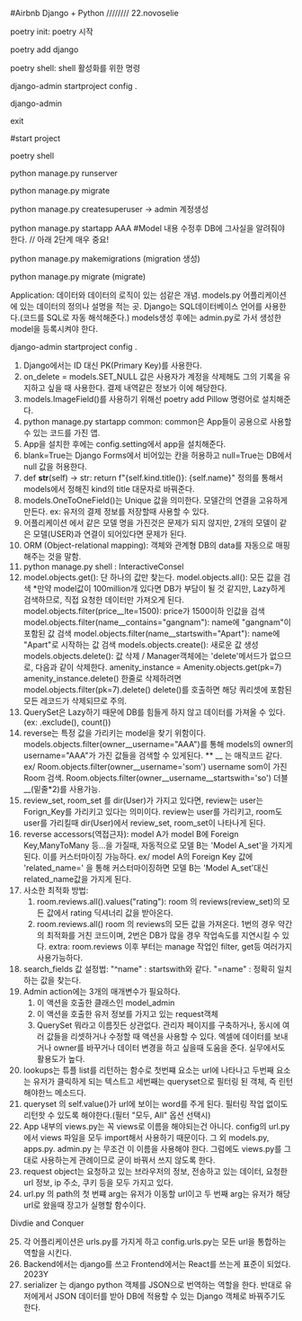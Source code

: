 #Airbnb Django + Python //////// 22.novoselie

poetry init: poetry 시작

poetry add django

poetry shell: shell 활성화를 위한 명령

django-admin startproject config .

django-admin

exit

#start project

poetry shell

python manage.py runserver

python manage.py migrate

python manage.py createsuperuser -> admin 계정생성

python manage.py startapp AAA #Model 내용 수정후 DB에 그사실을 알려줘야 한다. // 아래 2단계 매우 중요!

python manage.py makemigrations (migration 생성)

python manage.py migrate (migrate)

Application: 데이터와 데이터의 로직이 있는 섬같은 개념. models.py 어플리케이션에 있는 데이터의 정의나 
설명을 적는 곳. Django는 SQL데이터베이스 언어를 사용한다.(코드를 SQL로 자동 해석해준다.) models생성 
후에는 admin.py로 가서 생성한 model을 등록시켜야 한다.

django-admin startproject config .

1. Django에서는 ID 대신 PK(Primary Key)를 사용한다.
2. on_delete = models.SET_NULL 값은 사용자가 계정을 삭제해도 그의 기록을 유지하고 싶을 때 사용한다. 
    결제 내역같은 정보가 이에 해당한다.
3. models.ImageField()를 사용하기 위해선 poetry add Pillow 명령어로 설치해준다.
4. python manage.py startapp common: common은 App들이 공용으로 사용할 수 있는 코드를 가진 앱.
5. App을 설치한 후에는 config.setting에서 app을 설치해준다.
6. blank=True는 Django Forms에서 비어있는 칸을 허용하고
    null=True는 DB에서 null 값을 허용한다.
7. def __str__(self) -> str:
        return f"{self.kind.title()}: {self.name}" 
    정의를 통해서 models에서 정해진 kind의 title 대문자로 바꿔준다.
8. models.OneToOneField()는 Unique 값을 의미한다. 모델간의 연결을 고유하게 만든다.
   ex: 유저의 결제 정보를 저장할때 사용할 수 있다.
9. 어플리케이션 에서 같은 모델 명을 가진것은 문제가 되지 않지만, 2개의 모델이 같은 모델(USER)과 연결이 되어있다면 문제가 된다.
10. ORM (Object-relational mapping): 객체와 관계형 DB의 data를 자동으로 매핑해주는 것을 말함.
11. python manage.py shell : InteractiveConsel
12. model.objects.get(): 단 하나의 값만 찾는다.
    model.objects.all(): 모든 값을 검색
     *만약 model값이 100million개 있다면 DB가 부담이 될 것 같지만, Lazy하게 검색하므로, 직접 요청한 데이터만 가져오게 된다.
    model.objects.filter(price__lte=1500): price가 1500이하 인값을 검색
    model.objects.filter(name__contains="gangnam"): name에 "gangnam"이 포함된 값 검색
    model.objects.filter(name__startswith="Apart"): name에 "Apart"로 시작하는 값 검색
    models.objects.create(): 새로운 값 생성
    models.objects.delete(): 값 삭제 / Manager객체에는 'delete'메서드가 없으므로, 
    다음과 같이 삭제한다.
    amenity_instance = Amenity.objects.get(pk=7)
    amenity_instance.delete()
    한줄로 삭제하려면 
    model.objects.filter(pk=7).delete()
    delete()를 호출하면 해당 쿼리셋에 포함된 모든 레코드가 삭제되므로 주의.
13. QuerySet은 Lazy하기 때문에 DB를 힘들게 하지 않고 데이터를 가져올 수 있다.(ex: .exclude(),   count())
14. reverse는 특정 값을 가리키는 model을 찾기 위함이다.
    models.objects.filter(owner__username="AAA")를 통해 models의 owner의 username="AAA"가 가진 값들을 검색할 수 있게된다.
    ** __ 는 매직코드 같다.
    ex/ Room.objects.filter(owner__username='som') username som이 가진 Room 검색.
        Room.objects.filter(owner__username__startswith='so') 더블 __(밑줄*2)를 사용가능.
15. review_set, room_set 를 dir(User)가 가지고 있다면, review는 user는 Forign_Key를 가리키고 있다는 의미이다. review는 user를 가리키고, room도 user를 가리킬때 dir(User)에서 review_set, room_set이 나타나게 된다.       
16. reverse accessors(역접근자): model A가 model B에 Foreign Key,ManyToMany 등...을 가질때, 
    자동적으로 모델 B는 'Model A_set'을 가지게 된다. 이를 커스터마이징 가능하다.
    ex/ model A의 Foreign Key 값에 'related_name=' 을 통해 커스터마이징하면 
    모델 B는 'Model A_set'대신 related_name값을 가지게 된다.
17. 사소한 최적화 방법: 
    1. room.reviews.all().values("rating"):
        room 의 reviews(review_set)의 모든 값에서 rating 딕셔너리 값을 받아온다.
    2. room.reviews.all()
        room 의 reviews의 모든 값을 가져온다.
    1번의 경우 약간의 최적화를 거친 코드이며, 2번은 DB가 많을 경우 작업속도를 지연시킬 수 있다.
    extra: room.reviews 이후 부터는 manage 작업인 filter, get등 여러가지 사용가능하다.
18. search_fields 값 설정법:
        "^name" : startswith와 같다.
        "=name" : 정확히 일치하는 값을 찾는다.
19. Admin action에는 3개의 매개변수가 필요하다.
    1. 이 액션을 호출한 클래스인 model_admin
    2. 이 액션을 호출한 유저 정보를 가지고 있는 request객체
    3. QuerySet 뭐라고 이름짓든 상관없다.
    관리자 페이지를 구축하거나, 동시에 여러 값들을 리셋하거나 수정할 때 액션을 사용할 수 있다.
    엑셀에 데이터를 보내거나 owner를 바꾸거나 데이터 변경을 하고 싶을때 도움을 준다.
    실무에서도 활용도가 높다.
20. lookups는 튜플 list를 리턴하는 함수로
    첫번쨰 요소는 url에 나타나고
    두번째 요소는 유저가 클릭하게 되는 텍스트고
    세번째는 queryset으로 필터링 된 객체, 즉 린턴해야한느 메소드다.
21. queryset 의 self.value()가 url에 보이는 word를 주게 된다.
    필터링 작업 없이도 리턴핫 수 있도록 해야한다.(필터 "모두, All" 옵션 선택시)
22. App 내부의 views.py는 꼭 views로 이름을 해야되는건 아니다. config의 url.py에서 views 파일을 모두 import해서 사용하기 때문이다.
    그 외 models.py, apps.py. admin.py 는 무조건 이 이름을 사용해야 한다.
    그럼에도 views.py를 그대로 사용하는게 관례이므로 굳이 바꿔서 쓰지 않도록 한다.
23. request object는 요청하고 있는 브라우저의 정보, 전송하고 있는 데이터, 요청한 url 정보, ip 주소, 쿠키 등을 모두 가지고 있다.
24. url.py 의 path의 첫 번쨰 arg는 유저가 이동할 url이고 두 번째 arg는 유저가 해당 url로 왔을때 장고가 실행할 함수이다.

Divdie and Conquer 

25. 각 어플리케이션은 urls.py를 가지게 하고 config.urls.py는 모든 url을 통합하는 역할을 시킨다.
26. Backend에서는 django를 쓰고 Frontend에서는 React를 쓰는게 표준이 되었다. 2023Y
27. serializer 는 django python 객체를 JSON으로 번역하는 역할을 한다.
    반대로 유저에게서 JSON 데이터를 받아 DB에 적용할 수 있는 Django 객체로 바꿔주기도 한다.